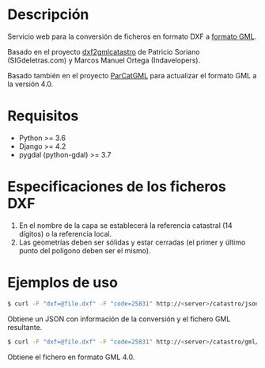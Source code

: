 Descripción
===========

Servicio web para la conversión de ficheros en formato DXF a [formato GML](http://www.catastro.minhap.gob.es/esp/formatos_intercambio.asp).

Basado en el proyecto [dxf2gmlcatastro](https://github.com/sigdeletras/dxf2gmlcatastro) de Patricio Soriano (SIGdeletras.com) y Marcos Manuel Ortega (Indavelopers).

Basado también en el proyecto [ParCatGML](https://github.com/psigcat/ParCatGML) para actualizar el formato GML a la versión 4.0.


Requisitos
==========

* Python >= 3.6
* Django >= 4.2
* pygdal (python-gdal) >= 3.7


Especificaciones de los ficheros DXF
====================================

1. En el nombre de la capa se establecerá la referencia catastral (14 dígitos) o la referencia local.
2. Las geometrías deben ser sólidas y estar cerradas (el primer y último punto del polígono deben ser el mismo).


Ejemplos de uso
===============

```bash
$ curl -F "dxf=@file.dxf" -F "code=25831" http://<server>/catastro/json/ > result.json
```

Obtiene un JSON con información de la conversión y el fichero GML resultante.


```bash
$ curl -F "dxf=@file.dxf" -F "code=25831" http://<server>/catastro/gml/ > file.gml
```

Obtiene el fichero en formato GML 4.0.
